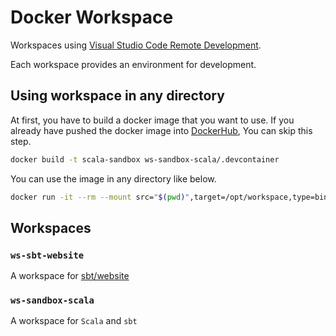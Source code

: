 # Docker Workspace

Workspaces using [Visual Studio Code Remote Development](https://code.visualstudio.com/docs/remote/remote-overview).  

Each workspace provides an environment for development.

## Using workspace in any directory

At first, you have to build a docker image that you want to use.
If you already have pushed the docker image into [DockerHub](https://hub.docker.com/), You can skip this step.

```bash
docker build -t scala-sandbox ws-sandbox-scala/.devcontainer
```

You can use the image in any directory like below.

```bash
docker run -it --rm --mount src="$(pwd)",target=/opt/workspace,type=bind -w /opt/workspace scala-sandbox
```

## Workspaces

### `ws-sbt-website`

A workspace for [sbt/website](https://github.com/sbt/website)

### `ws-sandbox-scala`

A workspace for `Scala` and `sbt`